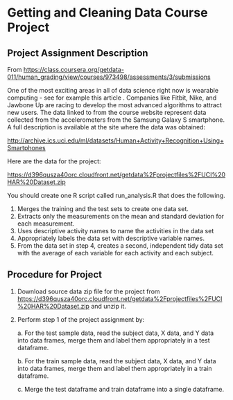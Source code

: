 # Getting and Cleaning Data Course Project
## Project Assignment Description 
From https://class.coursera.org/getdata-011/human_grading/view/courses/973498/assessments/3/submissions

One of the most exciting areas in all of data science right now is wearable computing - see for example this article . Companies like Fitbit, Nike, and Jawbone Up are racing to develop the most advanced algorithms to attract new users. The data linked to from the course website represent data collected from the accelerometers from the Samsung Galaxy S smartphone. A full description is available at the site where the data was obtained: 

http://archive.ics.uci.edu/ml/datasets/Human+Activity+Recognition+Using+Smartphones 

Here are the data for the project: 

https://d396qusza40orc.cloudfront.net/getdata%2Fprojectfiles%2FUCI%20HAR%20Dataset.zip 

You should create one R script called run_analysis.R that does the following. 

1. Merges the training and the test sets to create one data set.
2. Extracts only the measurements on the mean and standard deviation for each measurement. 
3. Uses descriptive activity names to name the activities in the data set
4. Appropriately labels the data set with descriptive variable names. 
5. From the data set in step 4, creates a second, independent tidy data set with the average of each variable for each activity and each subject.

## Procedure for Project
1.  Download source data zip file for the project from https://d396qusza40orc.cloudfront.net/getdata%2Fprojectfiles%2FUCI%20HAR%20Dataset.zip and unzip it.
2.  Perform step 1 of the project assignment by:

    a. For the test sample data, read the subject data, X data, and Y data into data frames, merge them and label them appropriately in a test dataframe.

    b. For the train sample data, read the subject data, X data, and Y data into data frames, merge them and label them appropriately in a train dataframe.
    
    c. Merge the test dataframe and train dataframe into a single dataframe.

